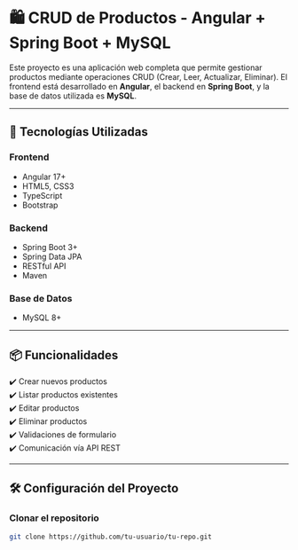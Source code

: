 # 🛍️ CRUD de Productos - Angular + Spring Boot + MySQL

Este proyecto es una aplicación web completa que permite gestionar productos mediante operaciones CRUD (Crear, Leer, Actualizar, Eliminar). El frontend está desarrollado en **Angular**, el backend en **Spring Boot**, y la base de datos utilizada es **MySQL**.

---

## 🚀 Tecnologías Utilizadas

### Frontend
- Angular 17+
- HTML5, CSS3
- TypeScript
- Bootstrap

### Backend
- Spring Boot 3+
- Spring Data JPA
- RESTful API
- Maven

### Base de Datos
- MySQL 8+

---

## 📦 Funcionalidades

✔️ Crear nuevos productos  
✔️ Listar productos existentes  
✔️ Editar productos  
✔️ Eliminar productos  
✔️ Validaciones de formulario  
✔️ Comunicación vía API REST

---

## 🛠️ Configuración del Proyecto

### Clonar el repositorio
```bash
git clone https://github.com/tu-usuario/tu-repo.git
